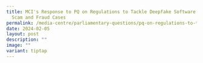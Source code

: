 ```yaml
---
title: MCI's Response to PQ on Regulations to Tackle Deepfake Software Used in
  Scam and Fraud Cases
permalink: /media-centre/parliamentary-questions/pq-on-regulations-to-tackle-deepfake-software/
date: 2024-02-05
layout: post
description: ""
image: ""
variant: tiptap
---
```


